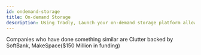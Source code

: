```yaml
---
id: ondemand-storage
title: On-demand Storage
description: Using Tradly, Launch your on-demand storage platform allowing individual and business to sell / book storages on demand.
---
```



Companies who have done something similar are Clutter backed by SoftBank, MakeSpace($150 Million in funding)

